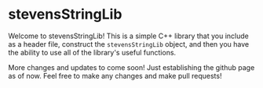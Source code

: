 # stevensStringLib

Welcome to stevensStringLib! This is a simple C++ library that you include as a header file, construct the `stevensStringLib` object, and then you have the ability to use all of the library's useful functions.

More changes and updates to come soon! Just establishing the github page as of now. Feel free to make any changes and make pull requests!
